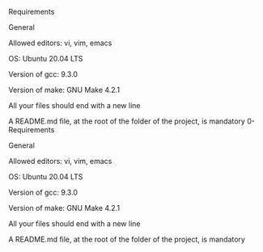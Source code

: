 Requirements

General

Allowed editors: vi, vim, emacs

OS: Ubuntu 20.04 LTS

Version of gcc: 9.3.0

Version of make: GNU Make 4.2.1

All your files should end with a new line

A README.md file, at the root of the folder of the project, is mandatory
0- Requirements

General

Allowed editors: vi, vim, emacs

OS: Ubuntu 20.04 LTS

Version of gcc: 9.3.0

Version of make: GNU Make 4.2.1

All your files should end with a new line

A README.md file, at the root of the folder of the project, is mandatory

